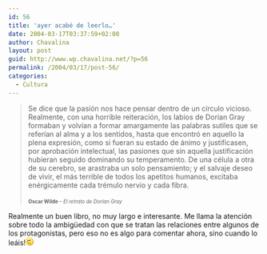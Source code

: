```yaml
---
id: 56
title: 'ayer acabé de leerlo…'
date: 2004-03-17T03:37:59+02:00
author: Chavalina
layout: post
guid: http://www.wp.chavalina.net/?p=56
permalink: /2004/03/17/post-56/
categories:
  - Cultura
---
```

> Se dice que la pasión nos hace pensar dentro de un c&iacute;rculo vicioso. Realmente, con una horrible reiteración, los labios de Dorian Gray formaban y volv&iacute;an a formar amargamente las palabras sutiles que se refer&iacute;an al alma y a los sentidos, hasta que encontró en aquello la plena expresión, como si fueran su estado de ánimo y justificasen, por aprobación intelectual, las pasiones que sin aquella justificación hubieran seguido dominando su temperamento. De una célula a otra de su cerebro, se arastraba un solo pensamiento; y el salvaje deseo de vivir, el más terrible de todos los apetitos humanos, excitaba enérgicamente cada trémulo nervio y cada fibra.
> 
> <font size="1"><b>Oscar Wilde</b> &#8211; <i>El retrato de Dorian Gray</i></font>

Realmente un buen libro, no muy largo e interesante. Me llama la atención sobre todo la ambig&uuml;edad con que se tratan las relaciones entre algunos de los protagonistas, pero eso no es algo para comentar ahora, sino cuando lo leáis!![emo](/imagenes/emoticonos/guino.gif)
